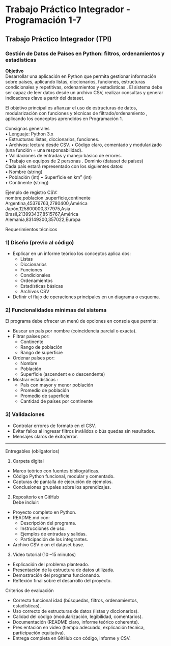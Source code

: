 # Trabajo Práctico Integrador - Programación 1-7
 
## Trabajo Práctico Integrador (TPI)  
### Gestión de Datos de Países en Python: filtros, ordenamientos y estadísticas  
 
<b>Objetivo</b>  
Desarrollar una aplicación en Python que permita gestionar información sobre países, aplicando listas, diccionarios, funciones, estructuras condicionales  y repetitivas, ordenamientos y estadísticas . El sistema debe ser capaz de leer datos desde un archivo CSV, realizar consultas y generar indicadores clave a partir del dataset.  

El objetivo principal es afianzar el uso de estructuras de datos, modularización con funciones y técnicas de filtrado/ordenamiento , aplicando los conceptos aprendidos en Programación  1. 

Consignas generales  
• Lenguaje: Python 3.x  
• Estructuras: listas, diccionarios, funciones.  
• Archivos: lectura desde CSV. 
• Código claro, comentado y modularizado (una función = una responsabilidad).  
• Validaciones de entradas y manejo básico de errores.  
• Trabajo  en equipos de 2 personas . 
Dominio (dataset de países)  
Cada país estará representado con los siguientes datos:  
• Nombre  (string)  
• Población  (int) 
• Superficie  en km² (int)  
• Continente  (string)  

Ejemplo de registro CSV:  
nombre,poblacion ,superficie,continente  
Argentina,45376763,2780400,América  
Japón,125800000,377975,Asia  
Brasil,213993437,8515767,América  
Alemania,83149300,357022,Europa  
 
Requerimientos técnicos  
### 1) Diseño (previo al código)  
* Explicar en un informe teórico  los conceptos aplica dos:  
    * Listas  
    * Diccionarios  
    * Funciones  
    * Condicionales  
    * Ordenamientos  
    * Estadísticas básicas  
    * Archivos CSV  
* Definir el flujo de operaciones principales  en un diagrama o esquema.  

### 2) Funcionalidades mínimas del sistema  
El programa debe ofrecer un menú de opciones en consola  que permita:  
* Buscar un país  por nombre (coincidencia parcial o exacta).  
* Filtrar países  por: 
    * Continente  
    * Rango de población  
    * Rango de superficie  
* Ordenar países  por: 
    * Nombre  
    * Población  
    * Superficie (ascendent e o descendente)  
* Mostrar estadísticas : 
    * País con mayor y menor población  
    * Promedio de población  
    * Promedio de superficie  
    * Cantidad de países por continente  

### 3) Validaciones  
* Controlar errores de formato en el CSV.  
* Evitar fallos al ingresar filtros inválidos o bús quedas sin resultados.  
* Mensajes claros de éxito/error.  

<hr>

Entregables (obligatorios)  
1. Carpeta digital  
* Marco teórico con fuentes bibliográficas.  
* Código Python funcional, modular y comentado.  
* Capturas de pantalla de ejecución de ejemplos.  
* Conclusiones grupales sobre los aprendizajes.  

2. Repositorio en GitHub  
Debe incluir:  
* Proyecto completo en Python.  
* README.md con:  
    * Descripción del programa.  
    * Instrucciones de uso.  
    * Ejemplos de entradas y salidas.  
    * Participación de los integrantes.  
* Archivo CSV c on el dataset base.  

3. Video tutorial (10 –15 minutos)  
* Explicación del problema planteado.  
* Presentación de la estructura de datos utilizada.  
* Demostración del programa funcionando.  
* Reflexión final sobre el desarrollo del proyecto.  

Criterios de evaluación  
* Correcta funcional idad  (búsquedas, filtros, ordenamientos, estadísticas).  
* Uso correcto de estructuras de datos (listas y diccionarios).  
* Calidad del código (modularización, legibilidad, comentarios).  
* Documentación (README claro, informe teórico coherente).  
* Pres entación en video (tiempo adecuado, explicación técnica, participación equitativa).  
* Entrega completa en GitHub con código, informe y CSV.  